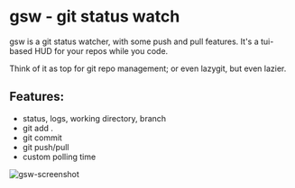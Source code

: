 # gsw - git status watch

gsw is a git status watcher, with some push and pull features. It's a tui-based HUD for your repos while you code.

Think of it as top for git repo management; or even lazygit, but even lazier.

## Features:
- status, logs, working directory, branch
- git add .
- git commit
- git push/pull 
- custom polling time

![gsw-screenshot](https://user-images.githubusercontent.com/43792895/209977281-f386fdd1-0b59-45af-977c-ca597a3f92c4.png)
